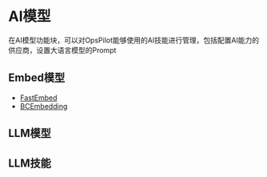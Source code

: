 # AI模型

在AI模型功能块，可以对OpsPilot能够使用的AI技能进行管理，包括配置AI能力的供应商，设置大语言模型的Prompt

## Embed模型

* [FastEmbed](https://qdrant.github.io/fastembed/)
* [BCEmbedding](https://github.com/netease-youdao/BCEmbedding)

## LLM模型

## LLM技能
